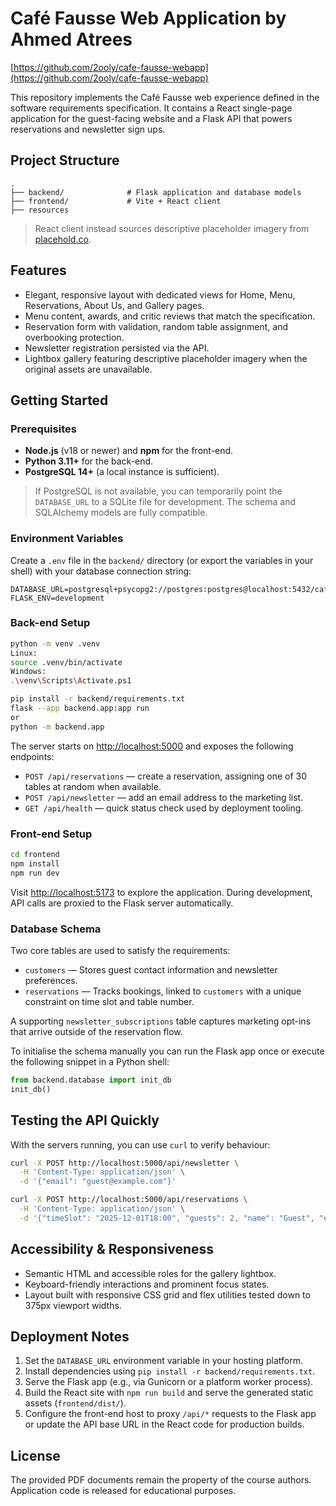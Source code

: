 # Café Fausse Web Application by Ahmed Atrees
[https://github.com/2ooly/cafe-fausse-webapp](https://github.com/2ooly/cafe-fausse-webapp)

This repository implements the Café Fausse web experience defined in the software requirements specification. It contains a React single-page application for the guest-facing website and a Flask API that powers reservations and newsletter sign ups.

## Project Structure

```
.
├── backend/              # Flask application and database models
├── frontend/             # Vite + React client
├── resources
```

> React client instead sources descriptive placeholder imagery from [placehold.co](https://placehold.co/).

## Features

- Elegant, responsive layout with dedicated views for Home, Menu, Reservations, About Us, and Gallery pages.
- Menu content, awards, and critic reviews that match the specification.
- Reservation form with validation, random table assignment, and overbooking protection.
- Newsletter registration persisted via the API.
- Lightbox gallery featuring descriptive placeholder imagery when the original assets are unavailable.

## Getting Started

### Prerequisites

- **Node.js** (v18 or newer) and **npm** for the front-end.
- **Python 3.11+** for the back-end.
- **PostgreSQL 14+** (a local instance is sufficient).

> If PostgreSQL is not available, you can temporarily point the `DATABASE_URL` to a SQLite file for development. The schema and SQLAlchemy models are fully compatible.

### Environment Variables

Create a `.env` file in the `backend/` directory (or export the variables in your shell) with your database connection string:

```
DATABASE_URL=postgresql+psycopg2://postgres:postgres@localhost:5432/cafe_fausse
FLASK_ENV=development
```

### Back-end Setup

```bash
python -m venv .venv
Linux:
source .venv/bin/activate
Windows:
.\venv\Scripts\Activate.ps1

pip install -r backend/requirements.txt
flask --app backend.app:app run
or 
python -m backend.app
```

The server starts on [http://localhost:5000](http://localhost:5000) and exposes the following endpoints:

- `POST /api/reservations` — create a reservation, assigning one of 30 tables at random when available.
- `POST /api/newsletter` — add an email address to the marketing list.
- `GET /api/health` — quick status check used by deployment tooling.

### Front-end Setup

```bash
cd frontend
npm install
npm run dev
```

Visit [http://localhost:5173](http://localhost:5173) to explore the application. During development, API calls are proxied to the Flask server automatically.

### Database Schema

Two core tables are used to satisfy the requirements:

- `customers` — Stores guest contact information and newsletter preferences.
- `reservations` — Tracks bookings, linked to `customers` with a unique constraint on time slot and table number.

A supporting `newsletter_subscriptions` table captures marketing opt-ins that arrive outside of the reservation flow.

To initialise the schema manually you can run the Flask app once or execute the following snippet in a Python shell:

```python
from backend.database import init_db
init_db()
```

## Testing the API Quickly

With the servers running, you can use `curl` to verify behaviour:

```bash
curl -X POST http://localhost:5000/api/newsletter \
  -H 'Content-Type: application/json' \
  -d '{"email": "guest@example.com"}'

curl -X POST http://localhost:5000/api/reservations \
  -H 'Content-Type: application/json' \
  -d '{"timeSlot": "2025-12-01T18:00", "guests": 2, "name": "Guest", "email": "guest@example.com"}'
```

## Accessibility & Responsiveness

- Semantic HTML and accessible roles for the gallery lightbox.
- Keyboard-friendly interactions and prominent focus states.
- Layout built with responsive CSS grid and flex utilities tested down to 375px viewport widths.

## Deployment Notes

1. Set the `DATABASE_URL` environment variable in your hosting platform.
2. Install dependencies using `pip install -r backend/requirements.txt`.
3. Serve the Flask app (e.g., via Gunicorn or a platform worker process).
4. Build the React site with `npm run build` and serve the generated static assets (`frontend/dist/`).
5. Configure the front-end host to proxy `/api/*` requests to the Flask app or update the API base URL in the React code for production builds.

## License

The provided PDF documents remain the property of the course authors. Application code is released for educational purposes.
